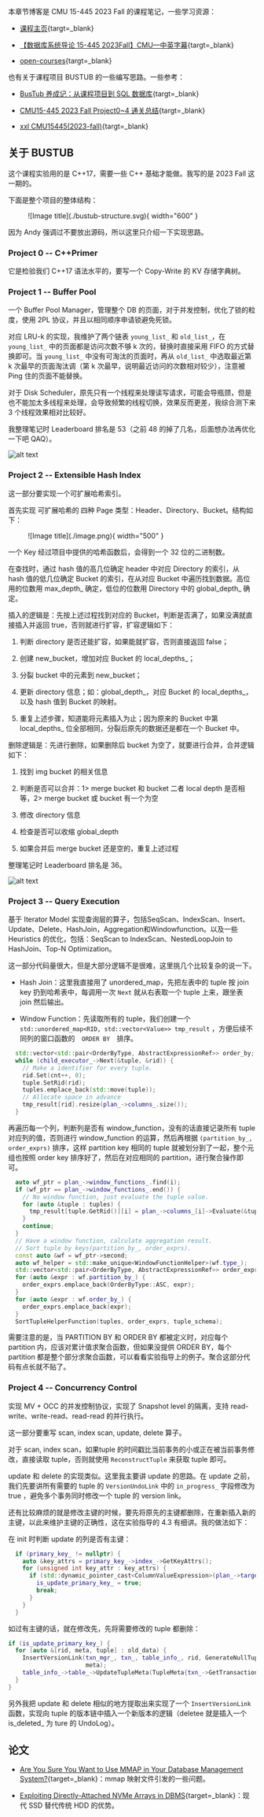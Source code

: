 

本章节博客是 CMU 15-445 2023 Fall 的课程笔记，一些学习资源：

- [课程主页](https://15445.courses.cs.cmu.edu/fall2023/){targt=_blank}

- [【数据库系统导论 15-445 2023Fall】CMU—中英字幕](https://www.bilibili.com/video/BV1Ex4y1p7bi?p=1&vd_source=0de771c86d90f02a6cab8152f6aa173f){targt=_blank}

- [open-courses](https://zhenghe.gitbook.io/open-courses/cmu-15-445-645-database-systems/relational-data-model){targt=_blank} 

也有关于课程项目 BUSTUB 的一些编写思路。一些参考：  

- [BusTub 养成记：从课程项目到 SQL 数据库](https://zhuanlan.zhihu.com/p/570917775){targt=_blank}


- [CMU15-445 2023 Fall Project0~4 通关总结](https://zhuanlan.zhihu.com/p/679980578){targt=_blank}

- [xxl CMU15445(2023-fall)](https://4ever-xxxl.github.io/categories/cmu154452023-fall/){targt=_blank}

## **关于 BUSTUB**

这个课程实验用的是 C++17，需要一些 C++ 基础才能做。我写的是 2023 Fall 这一期的。

下面是整个项目的整体结构：

<figure markdown="span">
  ![Image title](./bustub-structure.svg){ width="600" }
</figure>

因为 Andy 强调过不要放出源码，所以这里只介绍一下实现思路。

###  **Project 0 -- C++Primer**

它是检验我们 C++17 语法水平的，要写一个 Copy-Write 的 KV 存储字典树。

### **Project 1 -- Buffer Pool**

一个 Buffer Pool Manager，管理整个 DB 的页面，对于并发控制，优化了锁的粒度，使用 2PL 协议，并且以相同顺序申请锁避免死锁。

对应 LRU-k 的实现，我维护了两个链表 `young_list_` 和 `old_list_`，在 `young_list_` 中的页面都是访问次数不够 k 次的，替换时直接采用 FIFO 的方式替换即可。当 `young_list_` 中没有可淘汰的页面时，再从 `old_list_` 中选取最近第 k 次最早的页面淘汰调（第 k 次最早，说明最近访问的次数相对较少），注意被 Ping 住的页面不能替换。

对于 Disk Scheduler，原先只有一个线程来处理读写请求，可能会导瓶颈，但是也不能加太多线程来处理，会导致频繁的线程切换，效果反而更差，我综合测下来 3 个线程效果相对比较好。

我整理笔记时 Leaderboard 排名是 53（之前 48 的掉了几名，后面想办法再优化一下吧 QAQ）。

![alt text](image-1.png)

### **Project 2 -- Extensible Hash Index**

这一部分要实现一个可扩展哈希索引。

首先实现 可扩展哈希的 四种 Page 类型：Header、Directory、Bucket。结构如下：

<figure markdown="span">
  ![Image title](./image.png){ width="500" }
</figure>

一个 Key 经过项目中提供的哈希函数后，会得到一个 32 位的二进制数。

在查找时，通过 hash 值的高几位确定 header 中对应 Directory 的索引，从 hash 值的低几位确定 Bucket 的索引，在从对应 Bucket 中遍历找到数据。高位用的位数用 max_depth_ 确定，低位的位数用 Directory 中的 global_depth_ 确定。

插入的逻辑是：先按上述过程找到对应的 Bucket，判断是否满了，如果没满就直接插入并返回 true，否则就进行扩容，扩容逻辑如下：

  1. 判断 directory 是否还能扩容，如果能就扩容，否则直接返回 false；

  2. 创建 new_bucket，增加对应 Bucket 的 local_depths_；

  3. 分裂 bucket 中的元素到 new_bucket；

  4. 更新 directory 信息；如：global_depth_，对应 Bucket 的 local_depths_，以及 hash 值到 Bucket 的映射。

  5. 重复上述步骤，知道能将元素插入为止；因为原来的 Bucket 中第 local_depths_ 位全部相同，分裂后原先的数据还是都在一个 Bucket 中。

删除逻辑是：先进行删除，如果删除后 bucket 为空了，就要进行合并，合并逻辑如下：

  1. 找到 img bucket 的相关信息

  2. 判断是否可以合并：1> merge bucket 和 bucket 二者 local depth 是否相等，2> merge bucket 或 bucket 有一个为空

  3. 修改 directory 信息

  4. 检查是否可以收缩 global_depth

  5. 如果合并后 merge bucket 还是空的，重复上述过程

整理笔记时 Leaderboard 排名是 36。

![alt text](image-2.png)


### **Project 3 -- Query Execution**

基于 Iterator Model 实现查询层的算子，包括SeqScan、IndexScan、Insert、Update、Delete、HashJoin，Aggregation和Windowfunction。以及一些 Heuristics 的优化，包括：SeqScan to IndexScan、NestedLoopJoin to HashJoin、Top-N Optimization。

这一部分代码量很大，但是大部分逻辑不是很难，这里挑几个比较复杂的说一下。

- Hash Join：这里我直接用了 unordered_map，先把左表中的 tuple 按 join key 扔到哈希表中，每调用一次 `Next` 就从右表取一个 tuple 上来，跟坐表 join 然后输出。

- Window Function：先读取所有的 tuple，我们创建一个 `std::unordered_map<RID, std::vector<Value>> tmp_result` ，方便后续不同列的窗口函数的　`ORDER BY`　排序。

```cpp
  std::vector<std::pair<OrderByType, AbstractExpressionRef>> order_by;
  while (child_executor_->Next(&tuple, &rid)) {
    // Make a identifier for every tuple.
    rid.Set(cnt++, 0);
    tuple.SetRid(rid);
    tuples.emplace_back(std::move(tuple));
    // Allocate space in advance
    tmp_result[rid].resize(plan_->columns_.size());
  }
```

再遍历每一个列，判断列是否有 window_function，没有的话直接记录所有 tuple 对应列的值，否则进行 window_function 的运算，然后再根据 `(partition_by_, order_exprs)` 排序，这样 partition key 相同的 tuple 就被划分到了一起，整个元组也按照 order key 排序好了，然后在对应相同的 partition，进行聚合操作即可。

```cpp
  auto wf_ptr = plan_->window_functions_.find(i);
  if (wf_ptr == plan_->window_functions_.end()) {
    // No window function, just evaluate the tuple value.
    for (auto &tuple : tuples) {
      tmp_result[tuple.GetRid()][i] = plan_->columns_[i]->Evaluate(&tuple, tuple_schema);
    }
    continue;
  }
  // Have a window function, calculate aggregation result.
  // Sort tuple by keys(partition_by_, order_exprs).
  const auto &wf = wf_ptr->second;
  auto wf_helper = std::make_unique<WindowFunctionHelper>(wf.type_);
  std::vector<std::pair<OrderByType, AbstractExpressionRef>> order_exprs;
  for (auto &expr : wf.partition_by_) {
    order_exprs.emplace_back(OrderByType::ASC, expr);
  }
  for (auto &expr : wf.order_by_) {
    order_exprs.emplace_back(expr);
  }
  SortTupleHelperFunction(tuples, order_exprs, tuple_schema);
```

需要注意的是，当 PARTITION BY 和 ORDER BY 都被定义时，对应每个 partition 内，应该对累计值求聚合函数，但如果没提供 ORDER BY，每个 partition 都是整个部分求聚合函数，可以看看实验指导上的例子。聚合这部分代码有点长就不贴了。

### **Project 4 -- Concurrency Control**

实现 MV + OCC 的并发控制协议，实现了 Snapshot level 的隔离，支持 read-write、write-read、read-read 的并行执行。

这一部分要重写 scan, index scan, update, delete 算子。

对于 scan, index scan，如果tuple 的时间戳比当前事务的小或正在被当前事务修改，直接读取 tuple，否则就使用 `ReconstructTuple` 来获取 tuple 即可。

update 和 delete 的实现类似。这里我主要讲 update 的思路。在 update 之前，我们先要讲所有需要的 tuple 的 `VersionUndoLink` 中的 `in_progress_` 字段修改为 true ，避免多个事务同时修改一个 tuple 的 version link。

还有比较麻烦的就是修改主键的时候，要先将原先的主键都删除，在重新插入新的主键，以此来维护主键的正确性，这在实验指导的 4.3 有细讲。我的做法如下：

在 init 时判断 update 的列是否有主键：

```cpp
  if (primary_key_ != nullptr) {
    auto &key_attrs = primary_key_->index_->GetKeyAttrs();
    for (unsigned int key_attr : key_attrs) {
      if (std::dynamic_pointer_cast<ColumnValueExpression>(plan_->target_expressions_[key_attr]) == nullptr) {
        is_update_primary_key_ = true;
        break;
      }
    }
  }
```

如过有主键的话，就在修改先，先将需要修改的 tuple 都删除：

```cpp
if (is_update_primary_key_) {
  for (auto &[rid, meta, tuple] : old_data) {
    InsertVersionLink(txn_mgr_, txn_, table_info_, rid, GenerateNullTupleForSchema(&table_info_->schema_), tuple,
                      meta);
    table_info_->table_->UpdateTupleMeta(TupleMeta{txn_->GetTransactionTempTs(), true}, rid);
  }
}
```

另外我把 update 和 delete 相似的地方提取出来实现了一个 `InsertVersionLink` 函数，实现向 tuple 的版本链中插入一个新版本的逻辑（deletee 就是插入一个 is_deleted_ 为 ture 的 UndoLog）。


## **论文**

- [Are You Sure You Want to Use MMAP in Your Database Management System?](https://db.cs.cmu.edu/papers/2022/cidr2022-p13-crotty.pdf){target=_blank}：mmap 映射文件引发的一些问题。

- [Exploiting Directly-Attached NVMe Arrays in DBMS](https://www.cidrdb.org/cidr2020/papers/p16-haas-cidr20.pdf){target=_blank}：现代 SSD 替代传统 HDD 的优势。

